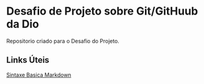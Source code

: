 # Desafio de Projeto sobre Git/GitHuub da Dio
Repositorio criado para o Desafio do Projeto.

## Links Úteis
[Sintaxe Basica Markdown](https://www.markdownguide.org/basic-syntax/)
